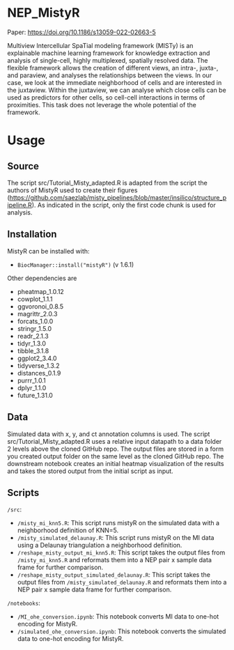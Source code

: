 # NEP_MistyR

Paper: https://doi.org/10.1186/s13059-022-02663-5

Multiview Intercellular SpaTial modeling framework (MISTy) is an explainable machine learning framework for knowledge extraction and analysis of single-cell, highly multiplexed, spatially resolved data. The flexible framework allows the creation of different views, an intra-, juxta-, and paraview, and analyses the relationships between the views. In our case, we look at the immediate neighborhood of cells and are interested in the juxtaview. Within the juxtaview, we can analyse which close cells can be used as predictors for other cells, so cell-cell interactions in terms of proximities. This task does not leverage the whole potential of the framework.

# Usage

## Source

The script src/Tutorial_Misty_adapted.R is adapted from the script the authors of MistyR used to create their figures (https://github.com/saezlab/misty_pipelines/blob/master/insilico/structure_pipeline.R). As indicated in the script, only the first code chunk is used for analysis.

## Installation

MistyR can be installed with: 
- `BiocManager::install("mistyR")` (v 1.6.1)

Other dependencies are 
- pheatmap_1.0.12 
- cowplot_1.1.1 
- ggvoronoi_0.8.5
- magrittr_2.0.3
- forcats_1.0.0
- stringr_1.5.0
- readr_2.1.3
- tidyr_1.3.0
- tibble_3.1.8
- ggplot2_3.4.0
- tidyverse_1.3.2
- distances_0.1.9
- purrr_1.0.1
- dplyr_1.1.0
- future_1.31.0

## Data

Simulated data with x, y, and ct annotation columns is used. The script src/Tutorial_Misty_adapted.R uses a relative input datapath to a data folder 2 levels above the cloned GitHub repo. The output files are stored in a form you created output folder on the same level as the cloned GitHub repo. The downstream notebook creates an initial heatmap visualization of the results and takes the stored output from the initial script as input.

## Scripts

`/src`:
- `/misty_mi_knn5.R`: This script runs mistyR on the simulated data with a neighborhood definition of KNN=5.
- `/misty_simulated_delaunay.R`: This script runs mistyR on the MI data using a Delaunay triangulation a neighborhood definition.
- `/reshape_misty_output_mi_knn5.R`: This script takes the output files from `/misty_mi_knn5.R` and reformats them into a NEP pair x sample data frame for further comparison.
- `/reshape_misty_output_simulated_delaunay.R`: This script takes the output files from `/misty_simulated_delaunay.R` and reformats them into a NEP pair x sample data frame for further comparison.

`/notebooks`:
- `/MI_ohe_conversion.ipynb`: This notebook converts MI data to one-hot encoding for MistyR.
- `/simulated_ohe_conversion.ipynb`: This notebook converts the simulated data to one-hot encoding for MistyR.
